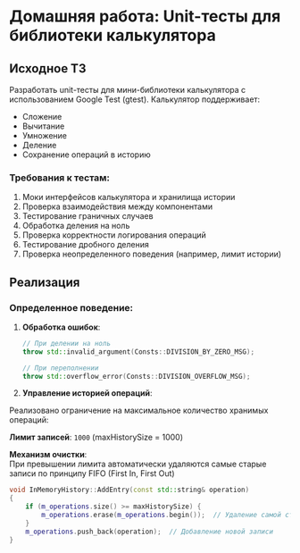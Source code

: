 # Домашняя работа: Unit-тесты для библиотеки калькулятора

## Исходное ТЗ
Разработать unit-тесты для мини-библиотеки калькулятора с использованием Google Test (gtest). Калькулятор поддерживает:
- Сложение
- Вычитание
- Умножение
- Деление
- Сохранение операций в историю

### Требования к тестам:
1. Моки интерфейсов калькулятора и хранилища истории
2. Проверка взаимодействия между компонентами
3. Тестирование граничных случаев
4. Обработка деления на ноль
5. Проверка корректности логирования операций
6. Тестирование дробного деления
7. Проверка неопределенного поведения (например, лимит истории)

## Реализация

### Определенное поведение:
1. **Обработка ошибок**:
   ```cpp
   // При делении на ноль
   throw std::invalid_argument(Consts::DIVISION_BY_ZERO_MSG);
   
   // При переполнении
   throw std::overflow_error(Consts::DIVISION_OVERFLOW_MSG);
2. **Управление историей операций**:

Реализовано ограничение на максимальное количество хранимых операций:

**Лимит записей**: `1000` (maxHistorySize = 1000)

**Механизм очистки**:  
При превышении лимита автоматически удаляются самые старые записи по принципу FIFO (First In, First Out)

```cpp
void InMemoryHistory::AddEntry(const std::string& operation) 
{
    if (m_operations.size() >= maxHistorySize) {
        m_operations.erase(m_operations.begin());  // Удаление самой старой записи
    }
    m_operations.push_back(operation);  // Добавление новой записи
}   
